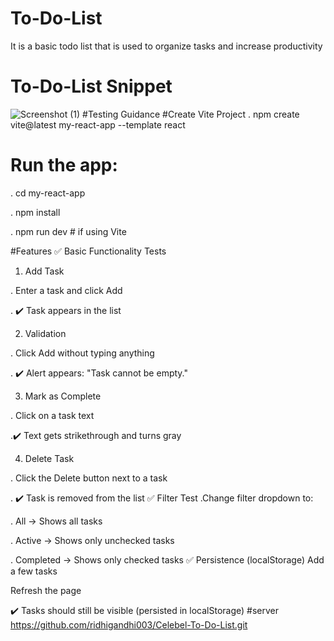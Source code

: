 # To-Do-List
It is a basic todo list that is used to organize tasks and increase productivity
# To-Do-List Snippet
![Screenshot (1)](https://github.com/user-attachments/assets/988e8ce6-04d8-431d-a0b0-3eaa9217ee80)
#Testing Guidance
#Create Vite Project
. npm create vite@latest my-react-app --template react

# Run the app:
. cd my-react-app

. npm install

. npm run dev # if using Vite

#Features
✅ Basic Functionality Tests
 1) Add Task

   . Enter a task and click Add

   . ✔️ Task appears in the list

 2)  Validation

   . Click Add without typing anything

   . ✔️ Alert appears: "Task cannot be empty."

 3)  Mark as Complete

   .  Click on a task text

   .✔️ Text gets strikethrough and turns gray

 4)  Delete Task

   . Click the Delete button next to a task

   . ✔️ Task is removed from the list
✅ Filter Test
.Change filter dropdown to:

   . All → Shows all tasks

   .  Active → Shows only unchecked tasks

   .  Completed → Shows only checked tasks
✅ Persistence (localStorage)
Add a few tasks

Refresh the page

✔️ Tasks should still be visible (persisted in localStorage)
#server
https://github.com/ridhigandhi003/Celebel-To-Do-List.git
